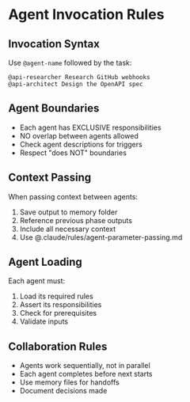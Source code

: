 # Agent Invocation Rules

## Invocation Syntax

Use `@agent-name` followed by the task:
```
@api-researcher Research GitHub webhooks
@api-architect Design the OpenAPI spec
```

## Agent Boundaries

- Each agent has EXCLUSIVE responsibilities
- NO overlap between agents allowed
- Check agent descriptions for triggers
- Respect "does NOT" boundaries

## Context Passing

When passing context between agents:
1. Save output to memory folder
2. Reference previous phase outputs
3. Include all necessary context
4. Use @.claude/rules/agent-parameter-passing.md

## Agent Loading

Each agent must:
1. Load its required rules
2. Assert its responsibilities
3. Check for prerequisites
4. Validate inputs

## Collaboration Rules

- Agents work sequentially, not in parallel
- Each agent completes before next starts
- Use memory files for handoffs
- Document decisions made